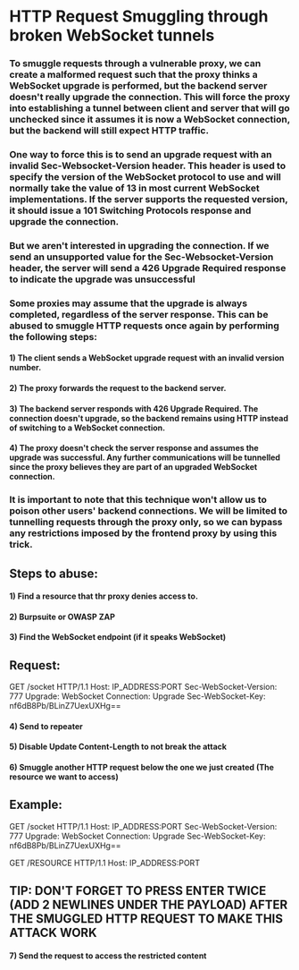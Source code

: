 # HTTP Request Smuggling through broken WebSocket tunnels

### To smuggle requests through a vulnerable proxy, we can create a malformed request such that the proxy thinks a WebSocket upgrade is performed, but the backend server doesn't really upgrade the connection. This will force the proxy into establishing a tunnel between client and server that will go unchecked since it assumes it is now a WebSocket connection, but the backend will still expect HTTP traffic.

### One way to force this is to send an upgrade request with an invalid Sec-Websocket-Version header. This header is used to specify the version of the WebSocket protocol to use and will normally take the value of 13 in most current WebSocket implementations. If the server supports the requested version, it should issue a 101 Switching Protocols response and upgrade the connection.

### But we aren't interested in upgrading the connection. If we send an unsupported value for the Sec-Websocket-Version header, the server will send a 426 Upgrade Required response to indicate the upgrade was unsuccessful

### Some proxies may assume that the upgrade is always completed, regardless of the server response. This can be abused to smuggle HTTP requests once again by performing the following steps:

#### 1) The client sends a WebSocket upgrade request with an invalid version number.

#### 2) The proxy forwards the request to the backend server.

#### 3) The backend server responds with 426 Upgrade Required. The connection doesn't upgrade, so the backend remains using HTTP instead of switching to a WebSocket connection.

#### 4) The proxy doesn't check the server response and assumes the upgrade was successful. Any further communications will be tunnelled since the proxy believes they are part of an upgraded WebSocket connection.

### It is important to note that this technique won't allow us to poison other users' backend connections. We will be limited to tunnelling requests through the proxy only, so we can bypass any restrictions imposed by the frontend proxy by using this trick.

## Steps to abuse:

#### 1) Find a resource that thr proxy denies access to.

#### 2) Burpsuite or OWASP ZAP

#### 3) Find the WebSocket endpoint (if it speaks WebSocket)

## Request: 

GET /socket HTTP/1.1
Host: IP_ADDRESS:PORT
Sec-WebSocket-Version: 777
Upgrade: WebSocket
Connection: Upgrade
Sec-WebSocket-Key: nf6dB8Pb/BLinZ7UexUXHg==

#### 4) Send to repeater

#### 5) Disable Update Content-Length to not break the attack

#### 6) Smuggle another HTTP request below the one we just created (The resource we want to access)

## Example: 

GET /socket HTTP/1.1
Host: IP_ADDRESS:PORT
Sec-WebSocket-Version: 777
Upgrade: WebSocket
Connection: Upgrade
Sec-WebSocket-Key: nf6dB8Pb/BLinZ7UexUXHg==



GET /RESOURCE HTTP/1.1
Host: IP_ADDRESS:PORT


## TIP: DON'T FORGET TO PRESS ENTER TWICE (ADD 2 NEWLINES UNDER THE PAYLOAD) AFTER THE SMUGGLED HTTP REQUEST TO MAKE THIS ATTACK WORK

#### 7) Send the request to access the restricted content
